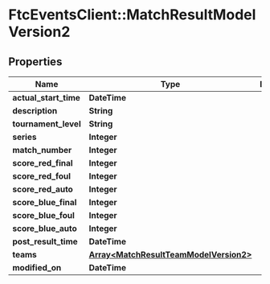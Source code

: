 # FtcEventsClient::MatchResultModelVersion2

## Properties
Name | Type | Description | Notes
------------ | ------------- | ------------- | -------------
**actual_start_time** | **DateTime** |  | [optional] 
**description** | **String** |  | [optional] 
**tournament_level** | **String** |  | [optional] 
**series** | **Integer** |  | [optional] 
**match_number** | **Integer** |  | [optional] 
**score_red_final** | **Integer** |  | [optional] 
**score_red_foul** | **Integer** |  | [optional] 
**score_red_auto** | **Integer** |  | [optional] 
**score_blue_final** | **Integer** |  | [optional] 
**score_blue_foul** | **Integer** |  | [optional] 
**score_blue_auto** | **Integer** |  | [optional] 
**post_result_time** | **DateTime** |  | [optional] 
**teams** | [**Array&lt;MatchResultTeamModelVersion2&gt;**](MatchResultTeamModelVersion2.md) |  | [optional] 
**modified_on** | **DateTime** |  | [optional] 


